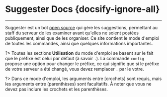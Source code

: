 # Suggester Docs {docsify-ignore-all}
---
Suggester est un bot [open source](https://github.com/Suggester-Bot/Suggester) qui gère les suggestions, permettant au staff du serveur de les examiner avant qu'elles ne soient postées publiquement, ainsi que de les organiser. Ce site contient le mode d'emploi de toutes les commandes, ainsi que quelques informations importantes.


?> Toutes les sections **Utilisation** du mode d'emploi se basent sur le fait que le préfixe est celui par défaut (à savoir `.`). La commande `config` propose une option pour changer le préfixe, ce qui signifie que si le préfixe de votre serveur a été changé, vous devez remplacer `.` par le votre.

?> Dans ce mode d'emploi, les arguments entre [crochets] sont requis, mais les arguments entre (parenthèses) sont facultatifs. À noter que vous ne devez pas inclure les crochets et les parenthèses.
